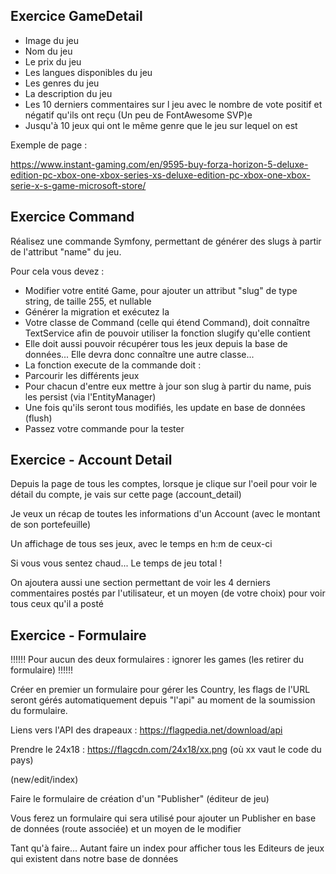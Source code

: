 
## Exercice GameDetail


- Image du jeu
- Nom du jeu
- Le prix du jeu
- Les langues disponibles du jeu
- Les genres du jeu
- La description du jeu
- Les 10 derniers commentaires sur l jeu avec le nombre de vote positif et négatif qu'ils ont reçu
  (Un peu de FontAwesome SVP)e
- Jusqu'à 10 jeux qui ont le même genre que le jeu sur lequel on est

Exemple de page :

https://www.instant-gaming.com/en/9595-buy-forza-horizon-5-deluxe-edition-pc-xbox-one-xbox-series-xs-deluxe-edition-pc-xbox-one-xbox-serie-x-s-game-microsoft-store/


## Exercice Command


Réalisez une commande Symfony, permettant de générer des slugs à partir de l'attribut "name" du jeu.

Pour cela vous devez :
- Modifier votre entité Game, pour ajouter un attribut "slug" de type string, de taille 255, et nullable
- Générer la migration et exécutez la
- Votre classe de Command (celle qui étend Command), doit connaître TextService afin de pouvoir utiliser la fonction slugify qu'elle contient
- Elle doit aussi pouvoir récupérer tous les jeux depuis la base de données... Elle devra donc connaître une autre classe...
- La fonction execute de la commande doit :
- Parcourir les différents jeux
- Pour chacun d'entre eux mettre à jour son slug à partir du name, puis les persist (via l'EntityManager)
- Une fois qu'ils seront tous modifiés, les update en base de données (flush)
- Passez votre commande pour la tester


## Exercice - Account Detail


Depuis la page de tous les comptes, lorsque je clique sur l'oeil pour voir le détail du compte, je vais sur cette page (account_detail)

Je veux un récap de toutes les informations d'un Account (avec le montant de son portefeuille)

Un affichage de tous ses jeux, avec le temps en h:m de ceux-ci

Si vous vous sentez chaud... Le temps de jeu total !

On ajoutera aussi une section permettant de voir les 4 derniers commentaires postés par l'utilisateur, et un moyen (de votre choix) pour voir tous ceux qu'il a posté


## Exercice - Formulaire

!!!!!!
Pour aucun des deux formulaires : ignorer les games (les retirer du formulaire)
!!!!!!

Créer en premier un formulaire pour gérer les Country, les flags de l'URL seront gérés automatiquement depuis "l'api" au moment de la soumission du formulaire.

Liens vers l'API des drapeaux : https://flagpedia.net/download/api

Prendre le 24x18 : https://flagcdn.com/24x18/xx.png (où xx vaut le code du pays)

(new/edit/index)

Faire le formulaire de création d'un "Publisher" (éditeur de jeu)

Vous ferez un formulaire qui sera utilisé pour ajouter un Publisher en base de données (route associée) et un moyen de le modifier

Tant qu'à faire... Autant faire un index pour afficher tous les Editeurs de jeux qui existent dans notre base de données
